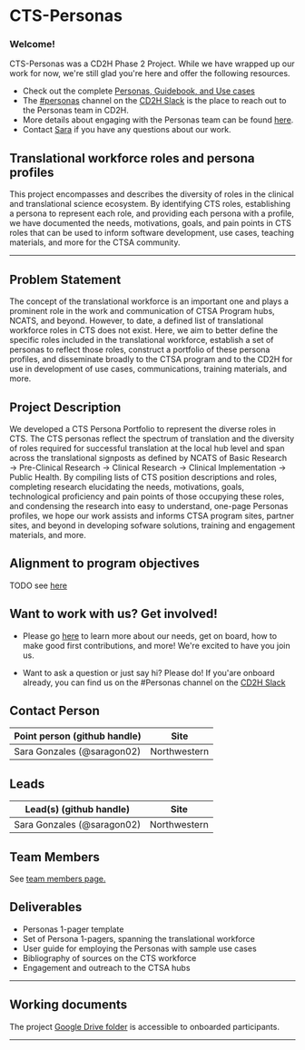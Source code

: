 # CTS-Personas

### Welcome!

CTS-Personas was a CD2H Phase 2 Project. While we have wrapped up our work for now, we're still glad you're here and offer the following resources. 

* Check out the complete [Personas, Guidebook, and Use cases](https://data2health.github.io/CTS-Personas/)
* The [#personas](https://cd2h.slack.com/messages/CFFSFQJ1W) channel on the [CD2H Slack](https://cd2h.slack.com/messages) is the place to reach out to the Personas team in CD2H.
* More details about engaging with the Personas team can be found [here](https://github.com/data2health/CTS-Personas/blob/master/engagement.md).
* Contact [Sara](https://github.com/saragon02) if you have any questions about our work.

## Translational workforce roles and persona profiles

This project encompasses and describes the diversity of roles in the clinical and translational science ecosystem. By identifying CTS roles, establishing a persona to represent each role, and providing each persona with a profile, we have documented the needs, motivations, goals, and pain points in CTS roles that can be used to inform software development, use cases, teaching materials, and more for the CTSA community. 
_______________

## Problem Statement

The concept of the translational workforce is an important one and plays a prominent role in the work and communication of CTSA Program hubs, NCATS, and beyond. However, to date, a defined list of translational workforce roles in CTS does not exist. Here, we aim to better define the specific roles included in the translational workforce, establish a set of personas to reflect those roles, construct a portfolio of these persona profiles, and disseminate broadly to the CTSA program and to the CD2H for use in development of use cases, communications, training materials, and more.

## Project Description 
We developed a CTS Persona Portfolio to represent the diverse roles in CTS. The CTS personas reflect the spectrum of translation and the diversity of roles required for successful translation at the local hub level and span across the translational signposts as defined by NCATS of Basic Research →  Pre-Clinical Research → Clinical Research → Clinical Implementation → Public Health. By compiling lists of CTS position descriptions and roles, completing research elucidating the needs, motivations, goals, technological proficiency and pain points of those occupying these roles, and condensing the research into easy to understand, one-page Personas profiles, we hope our work assists and informs CTSA program sites, partner sites, and beyond in developing sofware solutions, training and engagement materials, and more.

## Alignment to program objectives
TODO see [here](https://github.com/data2health/roadmap/blob/master/cd2h-foa.md)

## Want to work with us? Get involved!
* Please go [here](https://github.com/data2health/CTS-Personas/blob/master/engagement.md) to learn more about our needs, get on board, how to make good first contributions, and more! We're excited to have you join us. 

* Want to ask a question or just say hi? Please do! If you'are onboard already, you can find us on the #Personas channel on the 
[CD2H Slack](https://cd2h.slack.com/messages)

## Contact Person

| **Point person (github handle)**  | **Site** | 
| ---| --- | 
| Sara Gonzales (@saragon02) | Northwestern | 

## Leads

| **Lead(s) (github handle)**  | **Site** |
| ---| --- |
| Sara Gonzales (@saragon02) | Northwestern |

## Team Members

See [team members page.](https://github.com/data2health/CTS-Personas/blob/master/team.md)

## Deliverables
* Personas 1-pager template
* Set of Persona 1-pagers, spanning the translational workforce
* User guide for employing the Personas with sample use cases
* Bibliography of sources on the CTS workforce
* Engagement and outreach to the CTSA hubs
______________________________________________________________________________________

## Working documents

The project [Google Drive folder](https://drive.google.com/drive/folders/1-mNCKZ7IbnBxRySPNAMPFrjoeG9C4ObW?usp=sharing) is accessible to onboarded participants.
_____________________

